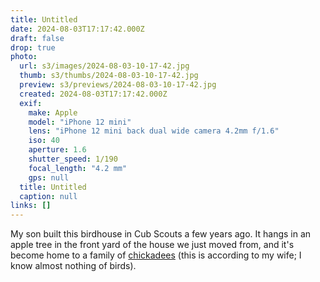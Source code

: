 ```yaml
---
title: Untitled
date: 2024-08-03T17:17:42.000Z
draft: false
drop: true
photo:
  url: s3/images/2024-08-03-10-17-42.jpg
  thumb: s3/thumbs/2024-08-03-10-17-42.jpg
  preview: s3/previews/2024-08-03-10-17-42.jpg
  created: 2024-08-03T17:17:42.000Z
  exif:
    make: Apple
    model: "iPhone 12 mini"
    lens: "iPhone 12 mini back dual wide camera 4.2mm f/1.6"
    iso: 40
    aperture: 1.6
    shutter_speed: 1/190
    focal_length: "4.2 mm"
    gps: null
  title: Untitled
  caption: null
links: []
---
```


My son built this birdhouse in Cub Scouts a few years ago. It hangs in an apple tree in the front yard of the house we just moved from, and it's become home to a family of [chickadees](https://en.wikipedia.org/wiki/Chickadee) (this is according to my wife; I know almost nothing of birds).
